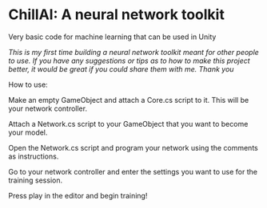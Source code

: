# ChillAI: A neural network toolkit
Very basic code for machine learning that can be used in Unity

*This is my first time building a neural network toolkit meant for other people to use. If you have any suggestions or tips as to how to make this project better, it would be great if you could share them with me.
Thank you*

How to use:

Make an empty GameObject and attach a Core.cs script to it. This will be your network controller.

Attach a Network.cs script to your GameObject that you want to become your model.

Open the Network.cs script and program your network using the comments as instructions.

Go to your network controller and enter the settings you want to use for the training session.

Press play in the editor and begin training!
